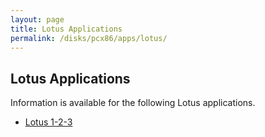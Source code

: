 ```yaml
---
layout: page
title: Lotus Applications
permalink: /disks/pcx86/apps/lotus/
---
```


Lotus Applications
------------------

Information is available for the following Lotus applications.

* [Lotus 1-2-3](123/)
